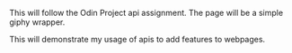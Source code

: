 This will follow the Odin Project api assignment. The page will be a simple giphy wrapper.

This will demonstrate my usage of apis to add features to webpages.
